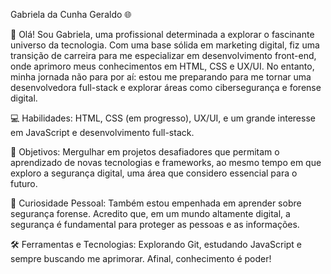 Gabriela da Cunha Geraldo 🌐

👋 Olá! Sou Gabriela, uma profissional determinada a explorar o fascinante universo da tecnologia. Com uma base sólida em marketing digital, fiz uma transição de carreira para me especializar em desenvolvimento front-end, onde aprimoro meus conhecimentos em HTML, CSS e UX/UI. No entanto, minha jornada não para por aí: estou me preparando para me tornar uma desenvolvedora full-stack e explorar áreas como cibersegurança e forense digital.

💻 Habilidades: HTML, CSS (em progresso), UX/UI, e um grande interesse em JavaScript e desenvolvimento full-stack.

🔎 Objetivos: Mergulhar em projetos desafiadores que permitam o aprendizado de novas tecnologias e frameworks, ao mesmo tempo em que exploro a segurança digital, uma área que considero essencial para o futuro.

🌱 Curiosidade Pessoal: Também estou empenhada em aprender sobre segurança forense. Acredito que, em um mundo altamente digital, a segurança é fundamental para proteger as pessoas e as informações.

🛠️ Ferramentas e Tecnologias: Explorando Git, estudando JavaScript e sempre buscando me aprimorar. Afinal, conhecimento é poder!

[LinkedIn]: (https://www.linkedin.com/in/gabriela-cunha-328298235/)
[Git Hub]: (https://github.com/GabiC24)
[DIO]: (https://web.dio.me/users/gabi_c_copy21?tab=achievements)